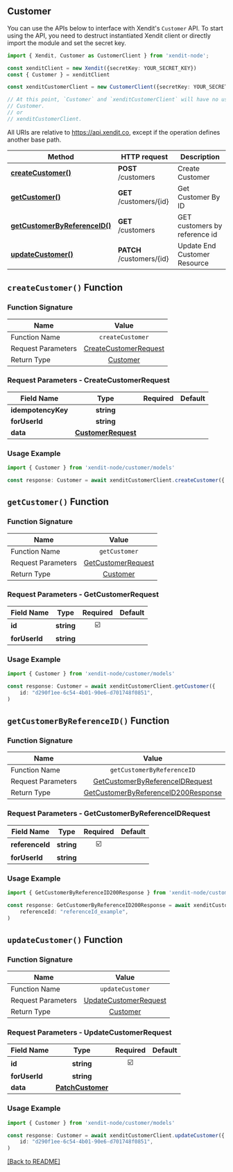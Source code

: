 ## Customer
You can use the APIs below to interface with Xendit's `Customer` API.
To start using the API, you need to destruct instantiated Xendit client or directly import the module and set the secret key.

```typescript
import { Xendit, Customer as CustomerClient } from 'xendit-node';

const xenditClient = new Xendit({secretKey: YOUR_SECRET_KEY})
const { Customer } = xenditClient

const xenditCustomerClient = new CustomerClient({secretKey: YOUR_SECRET_KEY})

// At this point, `Customer` and `xenditCustomerClient` will have no usage difference, for example:
// Customer.
// or
// xenditCustomerClient.
```

All URIs are relative to https://api.xendit.co, except if the operation defines another base path.

| Method | HTTP request | Description |
| ------------- | ------------- | ------------- |
| [**createCustomer()**](Customer.md#createcustomer-function) | **POST** /customers | Create Customer |
| [**getCustomer()**](Customer.md#getcustomer-function) | **GET** /customers/{id} | Get Customer By ID |
| [**getCustomerByReferenceID()**](Customer.md#getcustomerbyreferenceid-function) | **GET** /customers | GET customers by reference id |
| [**updateCustomer()**](Customer.md#updatecustomer-function) | **PATCH** /customers/{id} | Update End Customer Resource |


## `createCustomer()` Function


### Function Signature
| Name          |    Value 	     |
|--------------------|:-------------:|
| Function Name | `createCustomer` |
| Request Parameters  |  [CreateCustomerRequest](#request-parameters--CreateCustomerRequest)	 |
| Return Type  |  [Customer](customer/Customer.md) |

### Request Parameters - CreateCustomerRequest
| Field Name |   Type 	 |  Required  | Default |
|-----------|:----------:|:----------:|-----------|
| **idempotencyKey** | **string** |  |  |
| **forUserId** | **string** |  |  |
| **data** | [**CustomerRequest**](customer/CustomerRequest.md) |  |  |

### Usage Example
```typescript
import { Customer } from 'xendit-node/customer/models'

const response: Customer = await xenditCustomerClient.createCustomer({ )
```
## `getCustomer()` Function


### Function Signature
| Name          |    Value 	     |
|--------------------|:-------------:|
| Function Name | `getCustomer` |
| Request Parameters  |  [GetCustomerRequest](#request-parameters--GetCustomerRequest)	 |
| Return Type  |  [Customer](customer/Customer.md) |

### Request Parameters - GetCustomerRequest
| Field Name |   Type 	 |  Required  | Default |
|-----------|:----------:|:----------:|-----------|
| **id** | **string** | ☑️ |  |
| **forUserId** | **string** |  |  |

### Usage Example
```typescript
import { Customer } from 'xendit-node/customer/models'

const response: Customer = await xenditCustomerClient.getCustomer({ 
    id: "d290f1ee-6c54-4b01-90e6-d701748f0851",
)
```
## `getCustomerByReferenceID()` Function


### Function Signature
| Name          |    Value 	     |
|--------------------|:-------------:|
| Function Name | `getCustomerByReferenceID` |
| Request Parameters  |  [GetCustomerByReferenceIDRequest](#request-parameters--GetCustomerByReferenceIDRequest)	 |
| Return Type  |  [GetCustomerByReferenceID200Response](customer/GetCustomerByReferenceID200Response.md) |

### Request Parameters - GetCustomerByReferenceIDRequest
| Field Name |   Type 	 |  Required  | Default |
|-----------|:----------:|:----------:|-----------|
| **referenceId** | **string** | ☑️ |  |
| **forUserId** | **string** |  |  |

### Usage Example
```typescript
import { GetCustomerByReferenceID200Response } from 'xendit-node/customer/models'

const response: GetCustomerByReferenceID200Response = await xenditCustomerClient.getCustomerByReferenceID({ 
    referenceId: "referenceId_example",
)
```
## `updateCustomer()` Function


### Function Signature
| Name          |    Value 	     |
|--------------------|:-------------:|
| Function Name | `updateCustomer` |
| Request Parameters  |  [UpdateCustomerRequest](#request-parameters--UpdateCustomerRequest)	 |
| Return Type  |  [Customer](customer/Customer.md) |

### Request Parameters - UpdateCustomerRequest
| Field Name |   Type 	 |  Required  | Default |
|-----------|:----------:|:----------:|-----------|
| **id** | **string** | ☑️ |  |
| **forUserId** | **string** |  |  |
| **data** | [**PatchCustomer**](customer/PatchCustomer.md) |  |  |

### Usage Example
```typescript
import { Customer } from 'xendit-node/customer/models'

const response: Customer = await xenditCustomerClient.updateCustomer({ 
    id: "d290f1ee-6c54-4b01-90e6-d701748f0851",
)
```


[[Back to README]](../README.md)